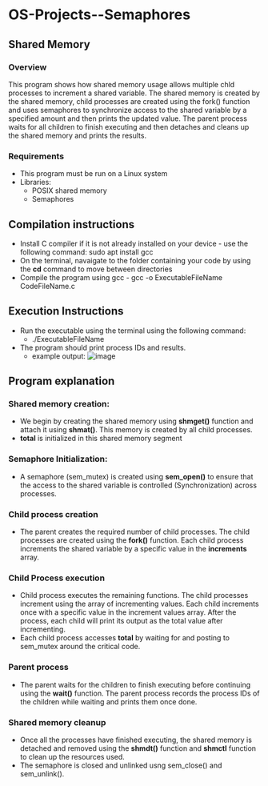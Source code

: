 # OS-Projects--Semaphores

## Shared Memory

### Overview

This program shows how shared memory usage allows multiple chld processes to increment a shared variable.
The shared memory is created by the shared memory, child processes are created using the fork() function and uses semaphores to synchronize access to the shared variable by a specified amount and then prints the updated value.
The parent process waits for all children to finish executing and then detaches and cleans up the shared memory and prints the results. 

### Requirements

* This program must be run on a Linux system
* Libraries:
  * POSIX shared memory
  * Semaphores

## Compilation instructions

* Install C compiler if it is not already installed on your device
      - use the following command:
        sudo apt install gcc
* On the terminal, navaigate to the folder containing your code by using the **cd** command to move between directories
* Compile the program using gcc
      - gcc -o ExecutableFileName CodeFileName.c

## Execution Instructions

* Run the executable using the terminal using the following command:
    - ./ExecutableFileName
* The program should print process IDs and results.
  - example output:
![image](https://github.com/user-attachments/assets/b59aa534-b255-46ee-9670-dc615613ca49)
    
## Program explanation

### Shared memory creation:
* We begin by creating the shared memory using **shmget()** function and attach it using **shmat()**. This memory is created by all child processes.
*  **total** is initialized in this shared memory segment

### Semaphore Initialization:
* A semaphore (sem_mutex) is created using **sem_open()** to ensure that the access to the shared variable is controlled (Synchronization) across processes.
### Child process creation
* The parent creates the required number of child processes. The child processes are created using the **fork()** function. Each child process increments the shared variable by a specific value in the **increments** array.
### Child Process execution
* Child process executes the remaining functions. The child processes increment using the array of incrementing values. Each child increments once with a specific value in the increment values array. After the process, each child will print its output as the total value after incrementing.
* Each child process accesses **total** by waiting for and posting to sem_mutex around the critical code. 

### Parent process
* The parent waits for the children to finish executing before continuing using the **wait()** function. The parent process records the process IDs of the children while waiting and prints them once done.

### Shared memory cleanup
* Once all the processes have finished executing, the shared memory is detached and removed using the **shmdt()** function and **shmctl** function to clean up the resources used.
* The semaphore is closed and unlinked usng sem_close() and sem_unlink().
